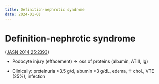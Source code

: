 ```yaml
---
title: Definition-nephrotic syndrome
date: 2024-01-01
---
```

# Definition-nephrotic syndrome

([JASN 2014;25:2393](https://jasn.asnjournals.org/content/25/11/2393?utm_source=TrendMD&utm_medium=cpc&utm_campaign=Kidney360_TrendMD_0))

* Podocyte injury (effacement) → loss of proteins (albumin, ATIII, Ig)

* Clinically: proteinuria >3.5 g/d, albumin <3 g/dL, edema, ↑ chol., VTE (25%), infection
